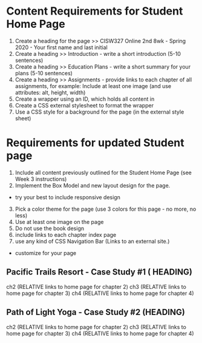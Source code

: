 # Content Requirements for Student Home Page
 1. Create a heading for the page >> CISW327 Online 2nd 8wk - Spring 2020 - Your first name and last initial
 2. Create a heading >> Introduction - write a short introduction (5-10 sentences)
 3. Create a heading >> Education Plans - write a short summary for your plans (5-10 sentences)
 4. Create a heading >> Assignments - provide links to each chapter of all assignments, for example: Include at least one image (and use attributes: alt, height, width)
 5. Create a wrapper using an ID, which holds all content in <body>
 6. Create a CSS external stylesheet to format the wrapper
 7. Use a CSS style for a background for the page (in the external style sheet)

 
# Requirements for updated Student page
 1. Include all content previously outlined for the Student Home Page (see Week 3 instructions)
 2. Implement the Box Model and new layout design for the page. 
 - try your best to include responsive design
 3. Pick a color theme for the page (use 3 colors for this page - no more, no less)
 4. Use at least one image on the page
 5. Do not use the book design
 6. include links to each chapter index page
 7. use any kind of CSS Navigation Bar (Links to an external site.)
 - customize for your page


 
 ## Pacific Trails Resort - Case Study #1 ( HEADING)
ch2 (RELATIVE links to home page for chapter 2)
ch3 (RELATIVE links to home page for chapter 3)
ch4 (RELATIVE links to home page for chapter 4)

## Path of Light Yoga - Case Study #2 (HEADING)

ch2 (RELATIVE links to home page for chapter 2)
ch3 (RELATIVE links to home page for chapter 3)
ch4 (RELATIVE links to home page for chapter 4)